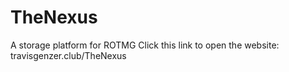 # TheNexus
A storage platform for ROTMG
Click this link to open the website: travisgenzer.club/TheNexus
